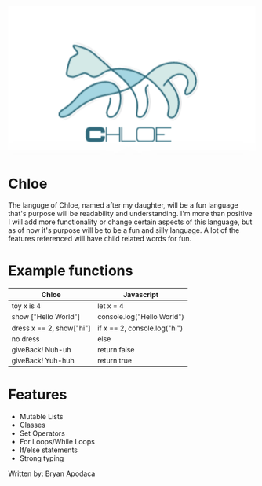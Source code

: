 ![Getting Started](Chloe.png)

# Chloe
The languge of Chloe, named after my daughter, will be a fun language that's purpose will be readability and understanding.
I'm more than positive I will add more functionality or change certain aspects of this language, but as of now
it's purpose will be to be a fun and silly language. A lot of the features referenced will have child related words for fun.
# Example functions
|Chloe|Javascript|
|-----|----------|
|toy x is 4|let x = 4|
|show ["Hello World"]|console.log("Hello World")|
|dress x == 2, show["hi"]|if x == 2, console.log("hi")|
|no dress|else|
|giveBack! Nuh-uh| return false|
|giveBack! Yuh-huh| return true|

# Features
* Mutable Lists
* Classes
* Set Operators
* For Loops/While Loops
* If/else statements
* Strong typing

Written by: Bryan Apodaca
